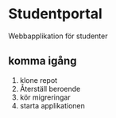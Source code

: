 # Studentportal
Webbapplikation för studenter 
## komma igång

1. klone repot
2. Återställ beroende
3. kör migreringar 
4. starta applikationen